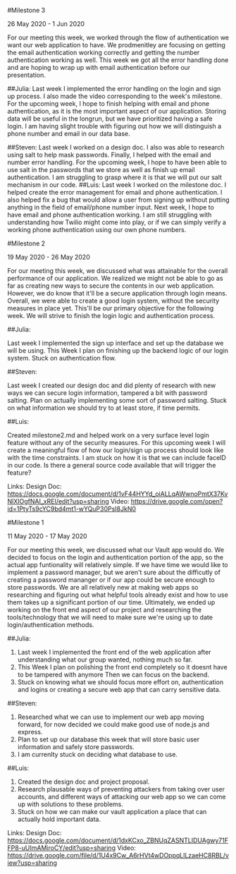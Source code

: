 #Milestone 3

26 May 2020 - 1 Jun 2020

For our meeting this week, we worked through the flow of authentication we want our web application to have. We prodmenitley are focusing on getting the email authentication working correctly and getting the number authentication working as well. This week we got all the error handling done and are hoping to wrap up with email authentication before our presentation.

##Julia:
Last week I implemented the error handling on the login and sign up process. I also made the video corresponding to the week's milestone. For the upcoming week, I hope to finish helping with email and phone authentication, as it is the most important aspect of our application. Storing data will be useful in the longrun, but we have prioritized having a safe login. I am having slight trouble with figuring out how we will distinguish a phone number and email in our data base.

##Steven:
Last week I worked on a design doc. I also was able to research using salt to help mask passwords. Finally, I helped with the email and number error handling. For the upcoming week, I hope to have been able to use salt in the passwords that we store as well as finish up email authentication. I am struggling to grasp where it is that we will put our salt mechanism in our code.
##Luis:
Last week I worked on the milestone doc. I helped create the error management for email and phone authentication. I also helped fix a bug that would allow a user from signing up without putting anything in the field of email/phone number input. Next week, I hope to have email and phone authentication working. I am still struggling with understanding how Twilio might come into play, or if we can simply verify a working phone authentication using our own phone numbers.

#Milestone 2

19 May 2020 - 26 May 2020

For our meeting this week, we discussed what was attainable for the overall performance of our application. We realized we might not be able to go as far as creating new ways to secure the contents in our web application. However, we do know that it'll be a secure application through login means. Overall, we were able to create a good login system, without the security measures in place yet. This'll be our primary objective for the following week. We will strive to finish the login logic and authentication process.

##Julia:

Last week I implemented the sign up interface and set up the database we will be using. This Week I plan on finishing up the backend logic of our login system. Stuck on authentication flow. 

##Steven:

Last week I created our design doc and did plenty of research with new ways we can secure login information, tampered a bit with password salting. Plan on actually implementing some sort of password salting. Stuck on what information we should try to at least store, if time permits.

##Luis:

Created milestone2.md and helped work on a very surface level login feature without any of the security measures. For this upcoming week I will create a meaningful flow of how our login/sign up process should look like with the time constraints. I am stuck on how it is that we can include faceID in our code. Is there a general source code available that will trigger the feature?

Links:
Design Doc: https://docs.google.com/document/d/1vF44HYYd_oiALLqAWwnoPmtX37KvNlXIOgfNAI_xREI/edit?usp=sharing
Video: https://drive.google.com/open?id=1PtyTs9cYC9bd4mt1-wYQuP30PsI8JkN0


#Milestone 1

11 May 2020 - 17 May 2020

For our meeting this week, we discussed what our Vault app would do. We decided to focus on the login and authentication portion of the app, so the actual app funtionality will relatively simple. If we have time we would like to implement a password manager, but we aren't sure about the difficutly of creating a password mananger or if our app could be secure enough to store passwords. We are all relatively new at making web apps so researching and figuring out what helpful tools already exist and how to use them takes up a significant portion of our time. Ultimately, we ended up working on the front end aspect of our project and researching the tools/technology that we will need to make sure we're using up to date login/authentication methods.


##Julia: 
  1. Last week I implemented the front end of the web application after understanding what our group wanted, nothing much so far. 
  2. This Week I plan on polishing the front end completely so it doesnt have to be tampered with anymore Then we can focus on the backend.
  3. Stuck on knowing what we should focus more effort on, authentication and logins or creating a secure web app that can carry sensitive data.

##Steven: 
  1. Researched what we can use to implement our web app moving forward, for now decided we could make good use of node.js and express.
  2. Plan to set up our database this week that will store basic user information and safely store passwords. 
  3. I am currenlty stuck on deciding what database to use. 

##Luis: 
  1. Created the design doc and project proposal.
  2. Research plausable ways of preventing attackers from taking over user accounts, and different ways of attacking our web app so we can come up with solutions to these problems.
  3. Stuck on how we can make our vault application a place that can actually hold important data. 

Links:
Design Doc: https://docs.google.com/document/d/1dxKCxo_ZBNUqZASNTLIDUAgwy71FFP8-uUImAMiroCY/edit?usp=sharing
Video: https://drive.google.com/file/d/1U4x9Cw_A6rHVt4wDOppqLlLzaeHC8RBL/view?usp=sharing
